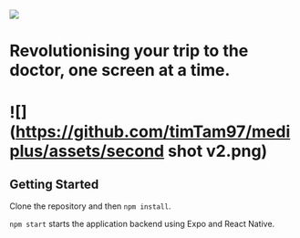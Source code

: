 # ![](https://mediplus-img-store.s3.amazonaws.com/BlueLogoFullTrim.jpg)

# Revolutionising your trip to the doctor, one screen at a time.

# ![](https://github.com/timTam97/mediplus/assets/second shot v2.png)

## Getting Started
Clone the repository and then `npm install`.

`npm start` starts the application backend using Expo and React Native.
